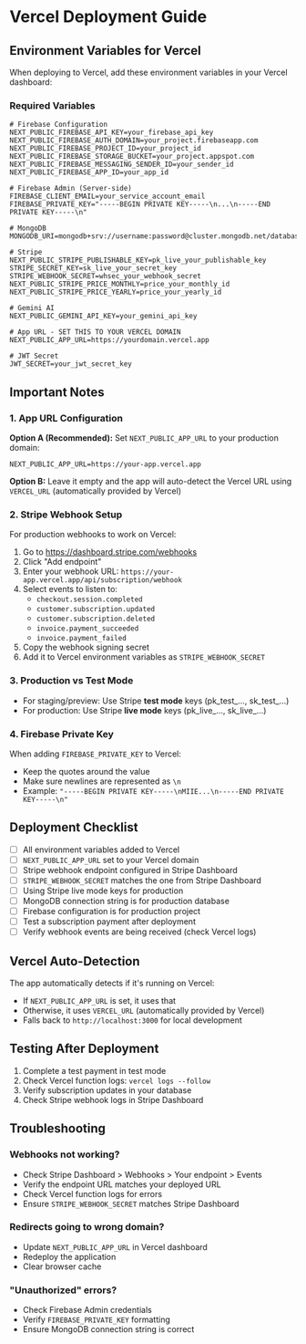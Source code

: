 # Vercel Deployment Guide

## Environment Variables for Vercel

When deploying to Vercel, add these environment variables in your Vercel dashboard:

### Required Variables

```env
# Firebase Configuration
NEXT_PUBLIC_FIREBASE_API_KEY=your_firebase_api_key
NEXT_PUBLIC_FIREBASE_AUTH_DOMAIN=your_project.firebaseapp.com
NEXT_PUBLIC_FIREBASE_PROJECT_ID=your_project_id
NEXT_PUBLIC_FIREBASE_STORAGE_BUCKET=your_project.appspot.com
NEXT_PUBLIC_FIREBASE_MESSAGING_SENDER_ID=your_sender_id
NEXT_PUBLIC_FIREBASE_APP_ID=your_app_id

# Firebase Admin (Server-side)
FIREBASE_CLIENT_EMAIL=your_service_account_email
FIREBASE_PRIVATE_KEY="-----BEGIN PRIVATE KEY-----\n...\n-----END PRIVATE KEY-----\n"

# MongoDB
MONGODB_URI=mongodb+srv://username:password@cluster.mongodb.net/database

# Stripe
NEXT_PUBLIC_STRIPE_PUBLISHABLE_KEY=pk_live_your_publishable_key
STRIPE_SECRET_KEY=sk_live_your_secret_key
STRIPE_WEBHOOK_SECRET=whsec_your_webhook_secret
NEXT_PUBLIC_STRIPE_PRICE_MONTHLY=price_your_monthly_id
NEXT_PUBLIC_STRIPE_PRICE_YEARLY=price_your_yearly_id

# Gemini AI
NEXT_PUBLIC_GEMINI_API_KEY=your_gemini_api_key

# App URL - SET THIS TO YOUR VERCEL DOMAIN
NEXT_PUBLIC_APP_URL=https://yourdomain.vercel.app

# JWT Secret
JWT_SECRET=your_jwt_secret_key
```

## Important Notes

### 1. App URL Configuration

**Option A (Recommended):** Set `NEXT_PUBLIC_APP_URL` to your production domain:
```env
NEXT_PUBLIC_APP_URL=https://your-app.vercel.app
```

**Option B:** Leave it empty and the app will auto-detect the Vercel URL using `VERCEL_URL` (automatically provided by Vercel)

### 2. Stripe Webhook Setup

For production webhooks to work on Vercel:

1. Go to https://dashboard.stripe.com/webhooks
2. Click "Add endpoint"
3. Enter your webhook URL: `https://your-app.vercel.app/api/subscription/webhook`
4. Select events to listen to:
   - `checkout.session.completed`
   - `customer.subscription.updated`
   - `customer.subscription.deleted`
   - `invoice.payment_succeeded`
   - `invoice.payment_failed`
5. Copy the webhook signing secret
6. Add it to Vercel environment variables as `STRIPE_WEBHOOK_SECRET`

### 3. Production vs Test Mode

- For staging/preview: Use Stripe **test mode** keys (pk_test_..., sk_test_...)
- For production: Use Stripe **live mode** keys (pk_live_..., sk_live_...)

### 4. Firebase Private Key

When adding `FIREBASE_PRIVATE_KEY` to Vercel:
- Keep the quotes around the value
- Make sure newlines are represented as `\n`
- Example: `"-----BEGIN PRIVATE KEY-----\nMIIE...\n-----END PRIVATE KEY-----\n"`

## Deployment Checklist

- [ ] All environment variables added to Vercel
- [ ] `NEXT_PUBLIC_APP_URL` set to your Vercel domain
- [ ] Stripe webhook endpoint configured in Stripe Dashboard
- [ ] `STRIPE_WEBHOOK_SECRET` matches the one from Stripe Dashboard
- [ ] Using Stripe live mode keys for production
- [ ] MongoDB connection string is for production database
- [ ] Firebase configuration is for production project
- [ ] Test a subscription payment after deployment
- [ ] Verify webhook events are being received (check Vercel logs)

## Vercel Auto-Detection

The app automatically detects if it's running on Vercel:
- If `NEXT_PUBLIC_APP_URL` is set, it uses that
- Otherwise, it uses `VERCEL_URL` (automatically provided by Vercel)
- Falls back to `http://localhost:3000` for local development

## Testing After Deployment

1. Complete a test payment in test mode
2. Check Vercel function logs: `vercel logs --follow`
3. Verify subscription updates in your database
4. Check Stripe webhook logs in Stripe Dashboard

## Troubleshooting

### Webhooks not working?
- Check Stripe Dashboard > Webhooks > Your endpoint > Events
- Verify the endpoint URL matches your deployed URL
- Check Vercel function logs for errors
- Ensure `STRIPE_WEBHOOK_SECRET` matches Stripe Dashboard

### Redirects going to wrong domain?
- Update `NEXT_PUBLIC_APP_URL` in Vercel dashboard
- Redeploy the application
- Clear browser cache

### "Unauthorized" errors?
- Check Firebase Admin credentials
- Verify `FIREBASE_PRIVATE_KEY` formatting
- Ensure MongoDB connection string is correct

